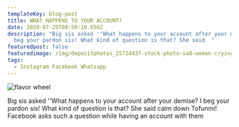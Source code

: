 ```yaml
---
templateKey: blog-post
title: WHAT HAPPENS TO YOUR ACCOUNT?
date: 2020-07-25T09:50:10.656Z
description: "Big sis asked ''What happens to your account after your demise? I
  beg your pardon sis! What kind of question is that? She said  "
featuredpost: false
featuredimage: /img/depositphotos_25724437-stock-photo-sad-woman-crying-next-to.jpg
tags:
  - Instagram Facebook Whatsapp
---
```

![flavor wheel](/img/depositphotos_25724437-stock-photo-sad-woman-crying-next-to.jpg "WHAT HAPPENS TO YOUR ACCOUNT AFTER YOUR DEMISE?")

Big sis asked ''What happens to your account after your demise? I beg your pardon sis! What kind of question is that? She said calm down Tofunmi! Facebook asks such a question while having an account with them
